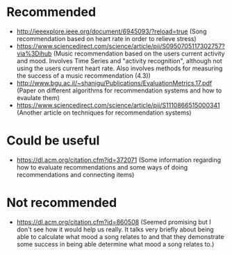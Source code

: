# Recommended
- http://ieeexplore.ieee.org/document/6945093/?reload=true (Song recommendation based on heart rate in order to relieve stress)
- https://www.sciencedirect.com/science/article/pii/S0950705117302757?via%3Dihub (Music recommendation based on the users current activity and mood. Involves Time Series and "activity recognition", although not using the users current heart rate. Also involves methods for measuring the success of a music recommendation (4.3))
- http://www.bgu.ac.il/~shanigu/Publications/EvaluationMetrics.17.pdf (Paper on different algorithms for recommendation systems and how to evaulate them)
- https://www.sciencedirect.com/science/article/pii/S1110866515000341 (Another article on techniques for recommendation systems)


# Could be useful
- https://dl.acm.org/citation.cfm?id=372071 (Some information regarding how to evaluate recommendations and some ways of doing recommendations and connecting items)

# Not recommended
- https://dl.acm.org/citation.cfm?id=860508 (Seemed promising but I don't see how it would help us really. It talks very briefly about being able to calculate what mood a song relates to and that they demonstrate some success in being able determine what mood a song relates to.)

